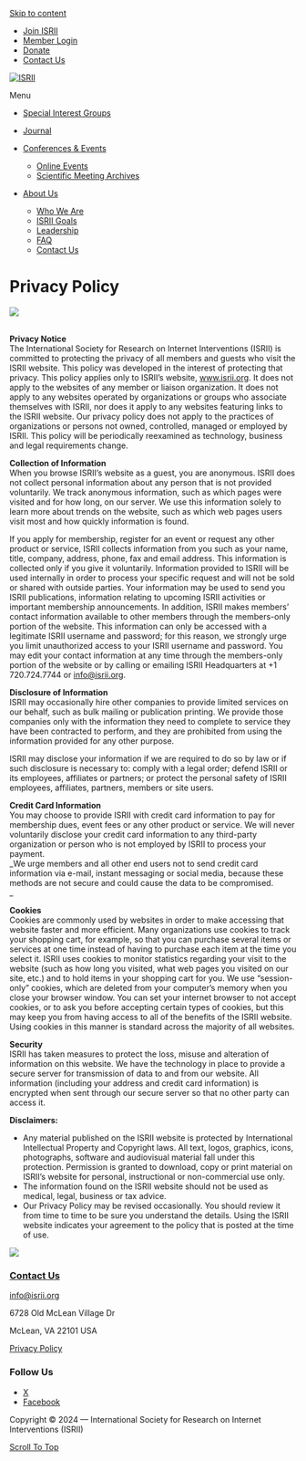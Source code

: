 [Skip to content](#fl-main-content)

* [Join ISRII](https://isrii.org/membership-join/)
* [Member Login](https://isrii.app.neoncrm.com/np/oauth/auth?response_type=code&client_id=y93CE8LvsbuHRm3c3Tmy9eAvTTWAN580OeA7qgiYhGjKVesN0LALE_P-JflhJokZ&redirect_uri=https%3A%2F%2Fisrii.org)
* [Donate](https://isrii.org/donate/)
* [Contact Us](https://isrii.org/contact-us/)

[![ISRII](http://isrii.org/content/uploads/2024/09/isrii-logo-sm1.png)](https://isrii.org/)

Menu

* [Special Interest Groups](https://isrii.org/isrii-sigs-draft/)
* [Journal](https://isrii.org/journal/)
* [Conferences & Events](https://isrii.org/events/)
    
    * [Online Events](https://isrii.org/events/)
    * [Scientific Meeting Archives](https://isrii.org/isrii-scientific-meeting-archives/)
* [About Us](https://isrii.org/)
    
    * [Who We Are](https://isrii.org/who-we-are/)
    * [ISRII Goals](https://isrii.org/aims-of-isrii/)
    * [Leadership](https://isrii.org/board-of-directors-2023/)
    * [FAQ](https://isrii.org/faq/)
    * [Contact Us](https://isrii.org/contact-us/)

[](#)

Privacy Policy
==============

![](/content/uploads/2019/10/ISRIISIDEBAR.png)

   
**Privacy Notice**  
The International Society for Research on Internet Interventions (ISRII) is committed to protecting the privacy of all members and guests who visit the ISRII website. This policy was developed in the interest of protecting that privacy. This policy applies only to ISRII’s website, www.isrii.org. It does not apply to the websites of any member or liaison organization. It does not apply to any websites operated by organizations or groups who associate themselves with ISRII, nor does it apply to any websites featuring links to the ISRII website. Our privacy policy does not apply to the practices of organizations or persons not owned, controlled, managed or employed by ISRII. This policy will be periodically reexamined as technology, business and legal requirements change. 

**Collection of Information**  
When you browse ISRII’s website as a guest, you are anonymous. ISRII does not collect personal information about any person that is not provided voluntarily. We track anonymous information, such as which pages were visited and for how long, on our server. We use this information solely to learn more about trends on the website, such as which web pages users visit most and how quickly information is found.

If you apply for membership, register for an event or request any other product or service, ISRII collects information from you such as your name, title, company, address, phone, fax and email address. This information is collected only if you give it voluntarily. Information provided to ISRII will be used internally in order to process your specific request and will not be sold or shared with outside parties. Your information may be used to send you ISRII publications, information relating to upcoming ISRII activities or important membership announcements. In addition, ISRII makes members’ contact information available to other members through the members-only portion of the website. This information can only be accessed with a legitimate ISRII username and password; for this reason, we strongly urge you limit unauthorized access to your ISRII username and password. You may edit your contact information at any time through the members-only portion of the website or by calling or emailing ISRII Headquarters at +1 720.724.7744 or info@isrii.org.

**Disclosure of Information**  
ISRII may occasionally hire other companies to provide limited services on our behalf, such as bulk mailing or publication printing. We provide those companies only with the information they need to complete to service they have been contracted to perform, and they are prohibited from using the information provided for any other purpose.

ISRII may disclose your information if we are required to do so by law or if such disclosure is necessary to: comply with a legal order; defend ISRII or its employees, affiliates or partners; or protect the personal safety of ISRII employees, affiliates, partners, members or site users.

**Credit Card Information**  
You may choose to provide ISRII with credit card information to pay for membership dues, event fees or any other product or service. We will never voluntarily disclose your credit card information to any third-party organization or person who is not employed by ISRII to process your payment.  
_We urge members and all other end users not to send credit card information via e-mail, instant messaging or social media, because these methods are not secure and could cause the data to be compromised.  
_

**Cookies**  
Cookies are commonly used by websites in order to make accessing that website faster and more efficient. Many organizations use cookies to track your shopping cart, for example, so that you can purchase several items or services at one time instead of having to purchase each item at the time you select it. ISRII uses cookies to monitor statistics regarding your visit to the website (such as how long you visited, what web pages you visited on our site, etc.) and to hold items in your shopping cart for you. We use “session-only” cookies, which are deleted from your computer’s memory when you close your browser window. You can set your internet browser to not accept cookies, or to ask you before accepting certain types of cookies, but this may keep you from having access to all of the benefits of the ISRII website. Using cookies in this manner is standard across the majority of all websites.

**Security**  
ISRII has taken measures to protect the loss, misuse and alteration of information on this website. We have the technology in place to provide a secure server for transmission of data to and from our website. All information (including your address and credit card information) is encrypted when sent through our secure server so that no other party can access it.

**Disclaimers:**

* Any material published on the ISRII website is protected by International Intellectual Property and Copyright laws. All text, logos, graphics, icons, photographs, software and audiovisual material fall under this protection. Permission is granted to download, copy or print material on ISRII’s website for personal, instructional or non-commercial use only.
* The information found on the ISRII website should not be used as medical, legal, business or tax advice.
* Our Privacy Policy may be revised occasionally. You should review it from time to time to be sure you understand the details. Using the ISRII website indicates your agreement to the policy that is posted at the time of use.

![](https://isrii.org/content/uploads/2024/09/ISRII-white-logo.png)

### [Contact Us](https://isrii.org/contact-us/)

[info@isrii.org](mailto:info@isrii.org)

6728 Old McLean Village Dr

McLean, VA 22101 USA

[Privacy Policy](https://isrii.org/privacy-policy)

### Follow Us

* [X](https://x.com/theisrii)
* [Facebook](https://www.facebook.com/TheISRII/)

Copyright © 2024 — International Society for Research on Internet Interventions (ISRII)

[Scroll To Top](#)